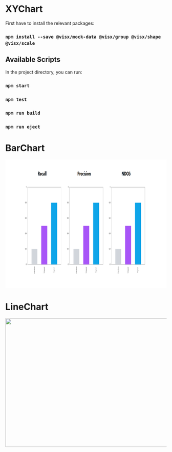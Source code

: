 # XYChart

First have to install the relevant packages:

### `npm install --save @visx/mock-data @visx/group @visx/shape @visx/scale`

## Available Scripts

In the project directory, you can run:

### `npm start`

### `npm test`

### `npm run build`

### `npm run eject`

# BarChart
<img src="https://github.com/Saimatonni/XYChart/blob/main/barchart/public/bar.png" height="400" width="800"/>

# LineChart
<img src="https://github.com/Saimatonni/baseUrl/blob/main/linechart/public/linechart.png" height="400" width="800"/>
